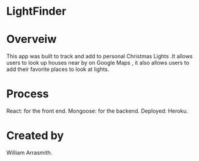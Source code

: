 # LightFinder
 
# Overveiw

This app was built to track and add to personal Christmas Lights .It allows users to look up houses near by 
on Google Maps , it also allows users to add their favorite places to look at lights.

# Process 

React: for the front end.
Mongoose: for the backend.
Deployed: Heroku.

# Created by

William Arrasmith.

